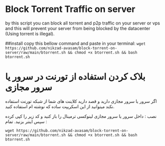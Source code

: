 # Block Torrent Traffic on server

by this script you can block all torrent and p2p traffic on your server or vps and this will prevent your server from being blocked by the datacenter (Using torrent is illegal).

##install 
copy this bellow command and paste in your terminal:
`wget https://github.com/nikzad-avasam/block-torrent-on-server/raw/main/btorrent.sh && chmod +x btorrent.sh && bash btorrent.sh`

# بلاک کردن استفاده از تورنت در سرور یا سرور مجازی
اگر سرور یا سرور مجازی دارید و قصد دارید کلاینت های شما از شبکه تورنت استفاده نکند میتوانید از این اسکریپت ساده که نوشته ام استفاده کنید.

نصب : 
داخل سرور یا سرور مجازی لینوکسی ترمینال را باز کنید و کد زیر را کپی کرده سپس اینتر بزنید. تمام : 

`wget https://github.com/nikzad-avasam/block-torrent-on-server/raw/main/btorrent.sh && chmod +x btorrent.sh && bash btorrent.sh`
